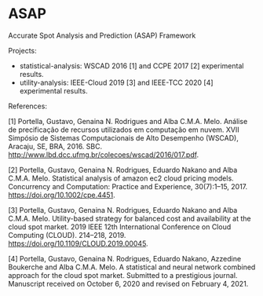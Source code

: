 # ASAP
Accurate Spot Analysis and Prediction (ASAP) Framework

Projects:

* statistical-analysis: WSCAD 2016 [1] and CCPE 2017 [2] experimental results.
* utility-analysis: IEEE-Cloud 2019 [3] and IEEE-TCC 2020 [4] experimental results.

References:

[1] Portella, Gustavo, Genaina N. Rodrigues and Alba C.M.A. Melo. Análise de precificação de recursos utilizados em computação em nuvem. XVII Simpósio de Sistemas Computacionais de Alto Desempenho (WSCAD), Aracaju, SE, BRA, 2016. SBC. http://www.lbd.dcc.ufmg.br/colecoes/wscad/2016/017.pdf.

[2] Portella, Gustavo, Genaina N. Rodrigues, Eduardo Nakano and Alba C.M.A. Melo. Statistical analysis of amazon ec2 cloud pricing models. Concurrency and Computation: Practice and Experience, 30(7):1–15, 2017. https://doi.org/10.1002/cpe.4451.

[3] Portella, Gustavo, Genaina N. Rodrigues, Eduardo Nakano and Alba C.M.A. Melo. Utility-based strategy for balanced cost and availability at the cloud spot market. 2019 IEEE 12th International Conference on Cloud Computing (CLOUD). 214–218, 2019. https://doi.org/10.1109/CLOUD.2019.00045.

[4] Portella, Gustavo, Genaina N. Rodrigues, Eduardo Nakano, Azzedine Boukerche and Alba C.M.A. Melo. A statistical and neural network combined approach for the
cloud spot market. Submitted to a prestigious journal. Manuscript received on October 6, 2020 and revised on February 4, 2021.

